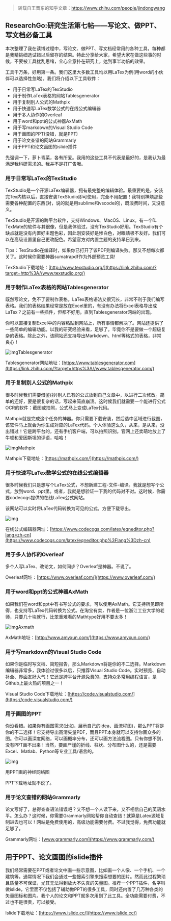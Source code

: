 > 转载自王晋东的知乎文章：https://www.zhihu.com/people/jindongwang



##  ResearchGo:研究生活第七帖——写论文、做PPT、写文档必备工具

本次整理了我在读博过程中，写论文、做PPT、写文档经常用的各种工具，每种都是我精挑细选试错以后留存的结果。特此分享给大家，希望大家在做这些事的时候，不要被工具扰乱思绪，全心全意扑在研究上，达到事半功倍的效果。

工具千万条，好用第一条。我们这里大多数工具均以用LaTex为例(用word的小伙伴可以选择性忽略)。我们将介绍以下工具软件：

- 用于日常写LaTex的TexStudio
- 用于制作LaTex表格的网站Tablesgenerator
- 用于复制别人公式的Mathpix
- 用于快速写LaTex数学公式的在线公式编辑器
- 用于多人协作的Overleaf
- 用于word和ppt的公式神器AxMath
- 用于写markdown的Visual Studio Code
- 用于画图的PPT(没错，就是PPT)
- 用于论文查错的网站Grammarly
- 用于PPT和论文画图的islide插件

先强调一下，萝卜青菜，各有所爱。我用的这些工具不代表是最好的，是我认为最满足我科研需求的。我并不是打广告哦。

### 用于日常写LaTex的TexStudio

TexStudio是一个开源LaTex编辑器，拥有最完整的编辑体验。最重要的是，安装完Tex内核以后，直接安装TexStudio即可使用，完全不用配置！我特别神烦那些需要各种配置的东西(对，说的就是用sublime和vscode的)，既浪费时间，又没意义。

TexStudio是开源的跨平台软件，支持Windows、MacOS、Linux。有一个叫TexMate的软件与其很像，但是我体验过，没有TexStudio好用。TexStudio有个缺点就是没有内置好主题色彩，因此刚安装好是惨白色，对眼睛极不友好。我们可以在高级设置里自己更改配色。希望官方对内置主题的支持早日到来。

Tips：TexStudio在编译时，如果你已打开了该PDF则编译失败。那又不想每次都关了。这时候你需要神器sumatrapdf作为外部预览工具!

TexStudio下载地址：[http://www.texstudio.org/](https://link.zhihu.com/?target=http%3A//www.texstudio.org/)

### 用于制作LaTex表格的网站Tablesgenerator

既然写论文，免不了要制作表格。LaTex表格语法又很冗长，非常不利于我们编写表格。我们的表格结果经常是放在Excel里的，有没有办法将Excel表格导出成LaTex？之前有一些插件，但都不好用。直到Tablesgenerator网站的出现。

你可以直接复制Excel中的内容粘贴到网站上，所有事情都解决了。网站还提供了一些简单的编辑功能。以我的研究经验来看，足够了。毕竟你不是要做一个超级复杂的表格。除此之外，该网站还支持导出Markdown、html等格式的表格，非常良心！

![img](https://pic3.zhimg.com/80/v2-d883f25ce5b140c26ee50a5faa6ca89d_720w.jpg)Tablesgenerator

Tablesgenerator网站地址：[https://www.tablesgenerator.com](https://link.zhihu.com/?target=https%3A//www.tablesgenerator.com/)

### 用于复制别人公式的Mathpix

很多时候我们需要借鉴(抄)别人已有的公式放到自己文章中，以进行二次修改。简单的还好，要是很复杂的话，写起来简直崩溃。这时候我们就需要一个能进行公式OCR的软件：截图或拍照，公式马上变成LaTex代码。

Mathpix就是完成这个任务的神器。你只需要下载安装，然后选中区域进行截图，该软件马上就会为你生成对应的LaTex代码。个人体验这么久，从来，是从来，没出错过！它是跨平台的，还有手机客户端，可以拍照识别。官网上还卖萌地放上了牛顿和爱因斯坦的评语，哈哈！

![img](https://pic3.zhimg.com/80/v2-24cb94987bac421f51ce69d787b6aaec_720w.jpg)Mathpix

Mathpix下载地址：[https://mathpix.com/](https://mathpix.com/)

### 用于快速写LaTex数学公式的在线公式编辑器

很多时候我们只是想写个LaTex公式，不想新建工程-文件-编译。我就是想写个公式，放到word、ppt里。或者，我就是想验证一下我的代码对不对。这时候，你需要codecogs提供的在线LaTex公式网站。

该网站可以实时将LaTex代码转换为可见的公式，方便下载导出。

![img](https://picb.zhimg.com/80/v2-378b527210febfec3af9018ffe85409b_720w.jpg)

在线公式编辑器网址：[https://www.codecogs.com/latex/eqneditor.php?lang=zh-cn](https://www.codecogs.com/latex/eqneditor.php%3Flang%3Dzh-cn)

### 用于多人协作的Overleaf

多个人写LaTex、改论文，如何同步？Overleaf是神器。不说了。

Overleaf网址：[https://www.overleaf.com/](https://www.overleaf.com/)

### 用于word和ppt的公式神器AxMath

如果我们在word和ppt中有书写公式的要求，可以使用AxMath。它支持所见即所得，也支持写LaTex代码转换为公式。在淘宝有卖，作者是一位浙江工业大学的老师，只要几十块就行，比笨重难看的Mathtype好用不要太多！

![img](https://pic4.zhimg.com/80/v2-5bc0562c2612654c5a9acecdd9219495_720w.jpg)Axmath

AxMath地址：[http://www.amyxun.com/](https://www.amyxun.com/)

### 用于写markdown的Visual Studio Code

如果你是临时写文档、简短报告，那么Markdown将是你的不二选择。Markdown编辑器非常多，我体验过很多以后，只推荐Visual Studio Code。实时预览、自动补全、界面友好大气！它还是跨平台开源免费的，支持众多常用编程语言，是Github上最火热的项目之一！

Visual Studio Code下载地址：[https://code.visualstudio.com/](https://code.visualstudio.com/)

### 用于画图的PPT

你没看错。如果你有画图需求(比如，展示自己的idea、画流程图)，那么PPT将是你的不二选择！它支持导出高清矢量PDF，而且PPT本身就可以支持你画众多的图。你可以画深度网络，可以画概率分布，还可以画方法流程图。只有你想不到，没有PPT画不出来！当然，要画严谨的折线、柱状、分布图什么的，还是需要Excel、Matlab、Python等专业工具/语言的。

![img](https://picb.zhimg.com/80/v2-8650487631b7ba248b696a32c3f06797_720w.jpg)

用PPT画的神经网络图

PPT下载地址就不说了。

### 用于论文查错的网站Grammarly

论文写好了，总得查查语法错误吧？又不想一个人读下来，又不相信自己的英语水平。怎么办？这时候，你需要Grammarly网站帮你自动查错！就算是Latex源域复制进去也可以！网站是免费使用的，高级功能需要付费。不过我觉得，免费功能就足够了。

Grammarly网址：[www.grammarly.com](https://www.grammarly.com/)

## 用于PPT、论文画图的islide插件

我们经常需要在PPT或者论文中画一些示意图，比如画一个人像、一个手机、一个建筑等。通常情况下我们会通过一些搜索引擎来搜索想要的图片。然而此过程繁琐且质量不可保证，尤其无法得到放大不失真的矢量图。推荐一个PPT插件，名字叫做islide，它里面不仅包括了辅助做PPT的很多工具，同时还内置了几万种各类的矢量图标和图片。我个人的论文和PPT就多次用到了此工具。全功能需要付费，不过也不是很贵，可以接受。

Islide下载地址：[https://www.islide.cc/](https://www.islide.cc/)
